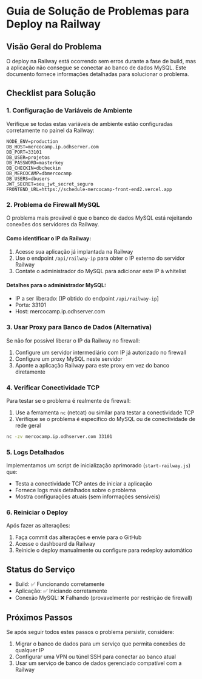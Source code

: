 # Guia de Solução de Problemas para Deploy na Railway

## Visão Geral do Problema

O deploy na Railway está ocorrendo sem erros durante a fase de build, mas a aplicação não consegue se conectar ao banco de dados MySQL. Este documento fornece informações detalhadas para solucionar o problema.

## Checklist para Solução

### 1. Configuração de Variáveis de Ambiente

Verifique se todas estas variáveis de ambiente estão configuradas corretamente no painel da Railway:

```
NODE_ENV=production
DB_HOST=mercocamp.ip.odhserver.com
DB_PORT=33101
DB_USER=projetos
DB_PASSWORD=masterkey
DB_CHECKIN=dbcheckin
DB_MERCOCAMP=dbmercocamp
DB_USERS=dbusers
JWT_SECRET=seu_jwt_secret_seguro
FRONTEND_URL=https://schedule-mercocamp-front-end2.vercel.app
```

### 2. Problema de Firewall MySQL

O problema mais provável é que o banco de dados MySQL está rejeitando conexões dos servidores da Railway.

#### Como identificar o IP da Railway:

1. Acesse sua aplicação já implantada na Railway
2. Use o endpoint `/api/railway-ip` para obter o IP externo do servidor Railway
3. Contate o administrador do MySQL para adicionar este IP à whitelist

#### Detalhes para o administrador MySQL:

- IP a ser liberado: [IP obtido do endpoint `/api/railway-ip`]
- Porta: 33101
- Host: mercocamp.ip.odhserver.com

### 3. Usar Proxy para Banco de Dados (Alternativa)

Se não for possível liberar o IP da Railway no firewall:

1. Configure um servidor intermediário com IP já autorizado no firewall
2. Configure um proxy MySQL neste servidor
3. Aponte a aplicação Railway para este proxy em vez do banco diretamente

### 4. Verificar Conectividade TCP

Para testar se o problema é realmente de firewall:

1. Use a ferramenta `nc` (netcat) ou similar para testar a conectividade TCP
2. Verifique se o problema é específico do MySQL ou de conectividade de rede geral

```bash
nc -zv mercocamp.ip.odhserver.com 33101
```

### 5. Logs Detalhados

Implementamos um script de inicialização aprimorado (`start-railway.js`) que:

- Testa a conectividade TCP antes de iniciar a aplicação
- Fornece logs mais detalhados sobre o problema
- Mostra configurações atuais (sem informações sensíveis)

### 6. Reiniciar o Deploy

Após fazer as alterações:

1. Faça commit das alterações e envie para o GitHub
2. Acesse o dashboard da Railway
3. Reinicie o deploy manualmente ou configure para redeploy automático

## Status do Serviço

- Build: ✅ Funcionando corretamente
- Aplicação: ✅ Iniciando corretamente
- Conexão MySQL: ❌ Falhando (provavelmente por restrição de firewall)

## Próximos Passos

Se após seguir todos estes passos o problema persistir, considere:

1. Migrar o banco de dados para um serviço que permita conexões de qualquer IP
2. Configurar uma VPN ou túnel SSH para conectar ao banco atual
3. Usar um serviço de banco de dados gerenciado compatível com a Railway
